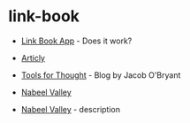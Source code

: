 # link-book

- [Link Book App](https://link-book.vercel.app/) - Does it work?

- [Articly](https://articly.vercel.app/inbox/link)
- [Tools for Thought](https://tfos.co/) - Blog by Jacob O'Bryant
- [Nabeel Valley](https://nabeelvalley.co.za)
- [Nabeel Valley](https://nabeelvalley.co.za) - description